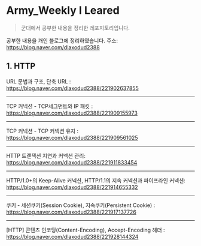 # Army_Weekly I Leared
>군대에서 공부한 내용을 정리한 레포지토리입니다.

공부한 내용을 개인 블로그에 정리하였습니다.
주소: https://blog.naver.com/dlaxodud2388

## 1. HTTP
URL 문법과 구조, 단축 URL : https://blog.naver.com/dlaxodud2388/221902637855  
***
TCP 커넥션 - TCP세그먼트와 IP 패킷 : https://blog.naver.com/dlaxodud2388/221909155973
***  
TCP 커넥션 - TCP 커넥션 유지 : https://blog.naver.com/dlaxodud2388/221909561025 
*** 
HTTP 트랜잭션 지연과 커넥션 관리: https://blog.naver.com/dlaxodud2388/221911833454
***
HTTP/1.0+의 Keep-Alive 커넥션, HTTP/1.1의 지속 커넥션과 파이프라인 커넥션: https://blog.naver.com/dlaxodud2388/221914655332
***
쿠키 - 세션쿠키(Session Cookie), 지속쿠키(Persistent Cookie) : https://blog.naver.com/dlaxodud2388/221917137726
***
[HTTP] 콘텐츠 인코딩(Content-Encoding), Accept-Encoding 헤더 : https://blog.naver.com/dlaxodud2388/221928144324
